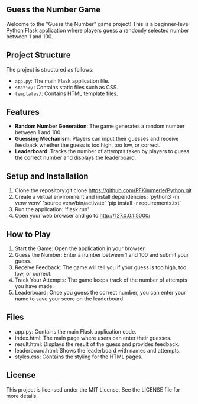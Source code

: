 ## Guess the Number Game

Welcome to the "Guess the Number" game project! This is a beginner-level Python Flask application where players guess a randomly selected number between 1 and 100.

## Project Structure

The project is structured as follows:
- `app.py`: The main Flask application file.
- `static/`: Contains static files such as CSS.
- `templates/`: Contains HTML template files.

## Features

- **Random Number Generation**: The game generates a random number between 1 and 100.
- **Guessing Mechanism**: Players can input their guesses and receive feedback whether the guess is too high, too low, or correct.
- **Leaderboard**: Tracks the number of attempts taken by players to guess the correct number and displays the leaderboard.

## Setup and Installation

1. Clone the repository:git clone https://github.com/PFKimmerle/Python.git
2. Create a virtual environment and install dependencies: 
'python3 -m venv venv' 
'source venv/bin/activate'
'pip install -r requirements.txt'
3. Run the application: 'flask run'
4. Open your web browser and go to http://127.0.0.1:5000/


## How to Play

1. Start the Game: Open the application in your browser.
2. Guess the Number: Enter a number between 1 and 100 and submit your guess.
3. Receive Feedback: The game will tell you if your guess is too high, too low, or correct.
4. Track Your Attempts: The game keeps track of the number of attempts you have made.
5. Leaderboard: Once you guess the correct number, you can enter your name to save your score on the leaderboard.


## Files

- app.py: Contains the main Flask application code.
- index.html: The main page where users can enter their guesses.
- result.html: Displays the result of the guess and provides feedback.
- leaderboard.html: Shows the leaderboard with names and attempts.
- styles.css: Contains the styling for the HTML pages.


## License

This project is licensed under the MIT License. See the LICENSE file for more details.

